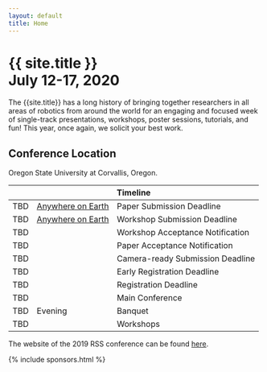 ```yaml
---
layout: default
title: Home
---
```


<h1 class="page-title">{{ site.title }}<br>
July 12-17, 2020</h1>

The {{site.title}} has a long history of bringing together researchers in all
areas of robotics from around the world for an engaging and focused week of
single-track presentations, workshops, poster sessions, tutorials, and fun!
This year, once again, we solicit your best work.

## Conference Location

Oregon State University at Corvallis, Oregon.

<table class="table">
    <thead>
      <tr>
        <th colspan="3">Timeline</th>
      </tr>
    </thead>
    <tbody>
      <tr>
        <td>TBD</td>
        <td><a href="https://time.is/Anywhere_on_Earth">Anywhere on Earth</a></td>
        <td>Paper Submission Deadline</td>
      </tr>
      <tr>
        <td>TBD</td>
        <td><a href="https://time.is/Anywhere_on_Earth">Anywhere on Earth</a></td>
        <td>Workshop Submission Deadline</td>
      </tr>
      <tr>
      <td colspan="2">TBD</td>
        <td>Workshop Acceptance Notification</td>
      </tr>
      <tr >
        <td colspan="2">TBD</td>
        <td>Paper Acceptance Notification</td>
      </tr>
      <tr>
        <td colspan="2">TBD</td>
        <td>Camera-ready Submission Deadline</td>
      </tr>
      <tr>
        <td colspan="2">TBD</td>
        <td>Early Registration Deadline</td>
      </tr>
      <tr>
        <td colspan="2">TBD</td>
        <td>Registration Deadline</td>
      </tr>
      <tr>
        <td colspan="2">TBD</td>
        <td>Main Conference</td>
      </tr>
      <tr>
        <td>TBD</td>
        <td>Evening</td>
        <td>Banquet</td>
      </tr>
      <tr>
        <td colspan="2">TBD</td>
        <td>Workshops</td>
      </tr>
    </tbody>
  </table>

  The website of the 2019 RSS conference can be found [here](http://www.roboticsconference.org/).

{% include sponsors.html %}
